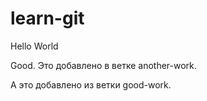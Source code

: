 # learn-git

Hello World

Good. Это добавлено в ветке another-work.

А это добавлено из ветки good-work.
